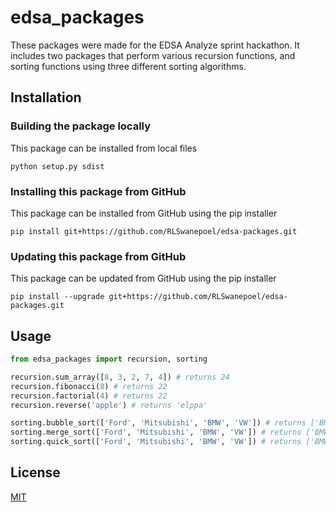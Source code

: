 # edsa_packages

These packages were made for the EDSA Analyze sprint hackathon. It includes two packages that perform various recursion functions, and sorting functions using three different sorting algorithms.

## Installation

### Building the package locally

This package can be installed from local files

`python setup.py sdist`

### Installing this package from GitHub

This package can be installed from GitHub using the pip installer

`pip install git+https://github.com/RLSwanepoel/edsa-packages.git`

### Updating this package from GitHub

This package can be updated from GitHub using the pip installer

`pip install --upgrade git+https://github.com/RLSwanepoel/edsa-packages.git`

## Usage

```python
from edsa_packages import recursion, sorting

recursion.sum_array([8, 3, 2, 7, 4]) # returns 24
recursion.fibonacci(8) # returns 22
recursion.factorial(4) # returns 22
recursion.reverse('apple') # returns 'elppa'

sorting.bubble_sort(['Ford', 'Mitsubishi', 'BMW', 'VW']) # returns ['BMW', 'Ford', 'Mitsubishi', 'VW']
sorting.merge_sort(['Ford', 'Mitsubishi', 'BMW', 'VW']) # returns ['BMW', 'Ford', 'Mitsubishi', 'VW']
sorting.quick_sort(['Ford', 'Mitsubishi', 'BMW', 'VW']) # returns ['BMW', 'Ford', 'Mitsubishi', 'VW']
```

## License
[MIT](https://choosealicense.com/licenses/mit/)
